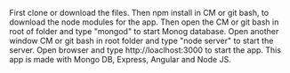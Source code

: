 First clone or download the files. Then npm install in CM or git bash, to download the node modules for the app. 
Then open the CM or git bash in root of folder and type "mongod" to start Monog database.
Open another window CM or git bash in root folder and type "node server" to start the server.
Open browser and type http://loaclhost:3000 to start the app.
This app is made with Mongo DB, Express, Angular and Node JS.

